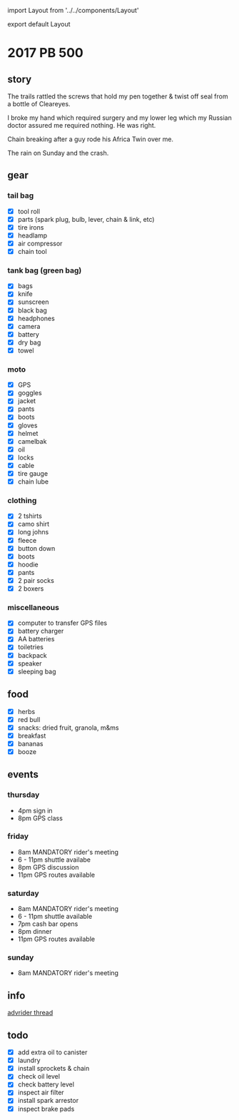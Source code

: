 import Layout from '../../components/Layout'

export default Layout

# 2017 PB 500

## story

The trails rattled the screws that hold my pen together & twist off seal from a
bottle of Cleareyes.

I broke my hand which required surgery and my lower leg which my Russian doctor
assured me required nothing. He was right.

Chain breaking after a guy rode his Africa Twin over me.

The rain on Sunday and the crash.

## gear

### tail bag

- [x] tool roll
- [x] parts (spark plug, bulb, lever, chain & link, etc)
- [x] tire irons
- [x] headlamp
- [x] air compressor
- [x] chain tool

### tank bag (green bag)

- [x] bags
- [x] knife
- [x] sunscreen
- [x] black bag
- [x] headphones
- [x] camera
- [x] battery
- [x] dry bag
- [x] towel

### moto

- [x] GPS
- [x] goggles
- [x] jacket
- [x] pants
- [x] boots
- [x] gloves
- [x] helmet
- [x] camelbak
- [x] oil
- [x] locks
- [x] cable
- [x] tire gauge
- [x] chain lube

### clothing

- [x] 2 tshirts
- [x] camo shirt
- [x] long johns
- [x] fleece
- [x] button down
- [x] boots
- [x] hoodie
- [x] pants
- [x] 2 pair socks
- [x] 2 boxers

### miscellaneous

- [x] computer to transfer GPS files
- [x] battery charger
- [x] AA batteries
- [x] toiletries
- [x] backpack
- [x] speaker
- [x] sleeping bag

## food

- [x] herbs
- [x] red bull
- [x] snacks: dried fruit, granola, m&ms
- [x] breakfast
- [x] bananas
- [x] booze

## events

### thursday

- 4pm sign in
- 8pm GPS class

### friday

- 8am MANDATORY rider's meeting
- 6 - 11pm shuttle availabe
- 8pm GPS discussion
- 11pm GPS routes available

### saturday

- 8am MANDATORY rider's meeting
- 6 - 11pm shuttle available
- 7pm cash bar opens
- 8pm dinner
- 11pm GPS routes available

### sunday

- 8am MANDATORY rider's meeting

## info

[advrider thread](http://advrider.com/index.php?threads/2017-pine-barrens-500.1229118/)

## todo

- [x] add extra oil to canister
- [x] laundry
- [x] install sprockets & chain
- [x] check oil level
- [x] check battery level
- [x] inspect air filter
- [x] install spark arrestor
- [x] inspect brake pads
